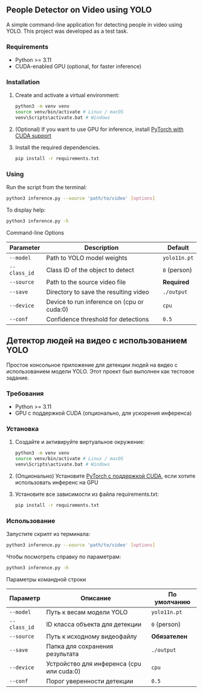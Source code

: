 ## People Detector on Video using YOLO

A simple command-line application for detecting people in video using YOLO. This project was developed as a test task.

### Requirements

- Python >= 3.11
- CUDA-enabled GPU (optional, for faster inference)

### Installation

1. Create and activate a virtual environment:

   ```bash
   python3 -m venv venv
   source venv/bin/activate # Linux / macOS
   venv\Scripts\activate.bat # Windows
   ```

2. (Optional) If you want to use GPU for inference, install [PyTorch with CUDA support][1]

3. Install the required dependencies.

   ```bash
   pip install -r requirements.txt
   ```

### Using

Run the script from the terminal:

```bash
python3 inference.py --source 'path/to/video' [options]
```

To display help:

```bash
python3 inference.py -h
```

Command-line Options

| Parameter    | Description                                | Default      |
| ------------ | ------------------------------------------ | ------------ |
| `--model`    | Path to YOLO model weights                 | `yolo11n.pt` |
| `--class_id` | Class ID of the object to detect           | `0` (person) |
| `--source`   | Path to the source video file              | **Required** |
| `--save`     | Directory to save the resulting video      | `./output`   |
| `--device`   | Device to run inference on (cpu or cuda:0) | `cpu`        |
| `--conf`     | Confidence threshold for detections        | `0.5`        |

## Детектор людей на видео с использованием YOLO

Простое консольное приложение для детекции людей на видео с использованием модели YOLO. Этот проект был выполнен как тестовое задание.

### Требования

- Python >= 3.11
- GPU с поддержкой CUDA (опционально, для ускорения инференса)

### Установка

1. Создайте и активируйте виртуальное окружение:

   ```bash
   python3 -m venv venv
   source venv/bin/activate # Linux / macOS
   venv\Scripts\activate.bat # Windows
   ```

2. (Опционально) Установите [PyTorch с поддержкой CUDA][1], если хотите использовать инференс на GPU

3. Установите все зависимости из файла requirements.txt:

   ```bash
   pip install -r requirements.txt
   ```

### Использование

Запустите скрипт из терминала:

```bash
python3 inference.py --source 'path/to/video' [options]
```

Чтобы посмотреть справку по параметрам:

```bash
python3 inference.py -h
```

Параметры командной строки

| Параметр     | Описание                                  | По умолчанию   |
| ------------ | ----------------------------------------- | -------------- |
| `--model`    | Путь к весам модели YOLO                  | `yolo11n.pt`   |
| `--class_id` | ID класса объекта для детекции            | `0` (person)   |
| `--source`   | Путь к исходному видеофайлу               | **Обязателен** |
| `--save`     | Папка для сохранения результата           | `./output`     |
| `--device`   | Устройство для инференса (cpu или cuda:0) | `cpu`          |
| `--conf`     | Порог уверенности детекции                | `0.5`          |

[1]: https://pytorch.org/get-started/locally/
